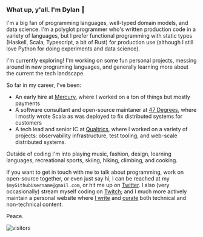 ### What up, y'all.  I'm Dylan 👋

I'm a big fan of programming languages, well-typed domain models, and data science.  I'm a polyglot programmer who's written production code in a variety of languages, but I prefer functional programming with static types (Haskell, Scala, Typescript, a bit of Rust) for production use (although I still love Python for doing experiments and data science).  

I'm currently exploring!  I'm working on some fun personal projects, messing around in new programing languages, and generally learning more about the current the tech landscape. 

So far in my career, I've been:
* An early hire at [Mercury](https://mercury.com/), where I worked on a ton of things but mostly payments
* A software consultant and open-source maintaner at [47 Degrees](https://www.47deg.com/), where I mostly wrote Scala as was deployed to fix distributed systems for customers
* A tech lead and senior IC at [Qualtrics](https://www.qualtrics.com/qualtrics-life/why-qualtrics-dylan-martin-software-engineer-seattle-wa/), where I worked on a variety of projects: observability infrastructure, test tooling, and web-scale distributed systems.  

Outside of coding I'm into playing music, fashion, design, learning languages, recreational sports, skiing, hiking, climbing, and cooking.

If you want to get in touch with me to talk about programming, work on open-source together, or even just say hi, I can be reached at my `$myGithubUsername@gmail.com`, or hit me up on [Twitter](https://twitter.com/dmarticus/).  I also (very occasionally) stream myself coding on [Twitch](https://www.twitch.tv/dmarticus); and I much more actively maintain a personal website where [I write](https://dylanamartin.com/blog) and [curate](https://dylanamartin.com/reading) both technical and non-technical content.

Peace.

![visitors](https://visitor-badge.laobi.icu/badge?page_id=dmarticus.dmarticus)
<!--
**dmarticus/dmarticus** is a ✨ _special_ ✨ repository because its `README.md` (this file) appears on your GitHub profile.

Here are some ideas to get you started:

- 🔭 I’m currently working on ...
- 🌱 I’m currently learning ...
- 👯 I’m looking to collaborate on ...
- 🤔 I’m looking for help with ...
- 💬 Ask me about ...
- 📫 How to reach me: ...
- 😄 Pronouns: ...
- ⚡ Fun fact: ...
-->
